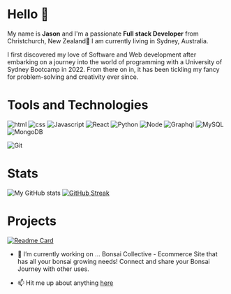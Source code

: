 # Hello :wave:
My name is **Jason** and I'm a passionate **Full stack Developer** from Christchurch, New Zealand🌿 I am currently living in Sydney, Australia.

I first discovered my love of Software and Web development after embarking on a journey into the world of programming with a University of Sydney Bootcamp in 2022.  From there on in, it has been tickling my fancy for problem-solving and creativity ever since.
# Tools and Technologies

![html](https://img.shields.io/static/v1?logo=HTML5&label=Code&message=HTML5&color=blue&logoColor=white)
![css](https://img.shields.io/static/v1?logo=CSS3&label=Code&message=CSS3&color=blue&logoColor=white)
![Javascript](https://img.shields.io/static/v1?logo=JavaScript&label=Code&message=Javascript&color=blue&logoColor=white)
![React](https://img.shields.io/static/v1?logo=React&label=Code&message=React%20JS&color=blue&logoColor=white)
![Python](https://img.shields.io/static/v1?logo=Python&label=Code&message=Python&color=blue&logoColor=white)
![Node](https://img.shields.io/static/v1?logo=Node.js&label=Code&message=Node%20JS&color=blue&logoColor=white)
![Graphql](https://img.shields.io/static/v1?logo=Graphql&label=Code&message=Graphql&color=blue&logoColor=white)
![MySQL](https://img.shields.io/static/v1?logo=MySQL&label=Database&message=MySQL&color=blue&logoColor=white)
![MongoDB](https://img.shields.io/static/v1?logo=MongoDB&label=Database&message=MongoDB&color=blue&logoColor=white)

![Git](https://img.shields.io/static/v1?logo=Git&label=Tools&message=Git&color=blue&logoColor=white)

# Stats

![My GitHub stats](https://github-readme-stats.vercel.app/api?username=eljsteer&theme=algolia&show_icons=true)
[![GitHub Streak](https://github-readme-streak-stats.herokuapp.com/?user=eljsteer&theme=algolia)](https://git.io/streak-stats)

# Projects

[![Readme Card](https://github-readme-stats.vercel.app/api/pin/?username=eljsteer&repo=Bonsai_Collective&theme=algolia)](https://github.com/eljsteer/Bonsai_Collective)

<!--
**eljsteer/eljsteer** is a ✨ _special_ ✨ repository because its `README.md` (this file) appears on your GitHub profile.  -->

- 🔭 I’m currently working on ... Bonsai Collective  - Ecommerce Site that has all your bonsai growing needs! Connect and share your Bonsai Journey with other uses.
<!-- 🌱 I’m currently learning ... Python -->
- 📫 Hit me up about anything [here](https://www.linkedin.com/in/devjs-jason-steer/)

